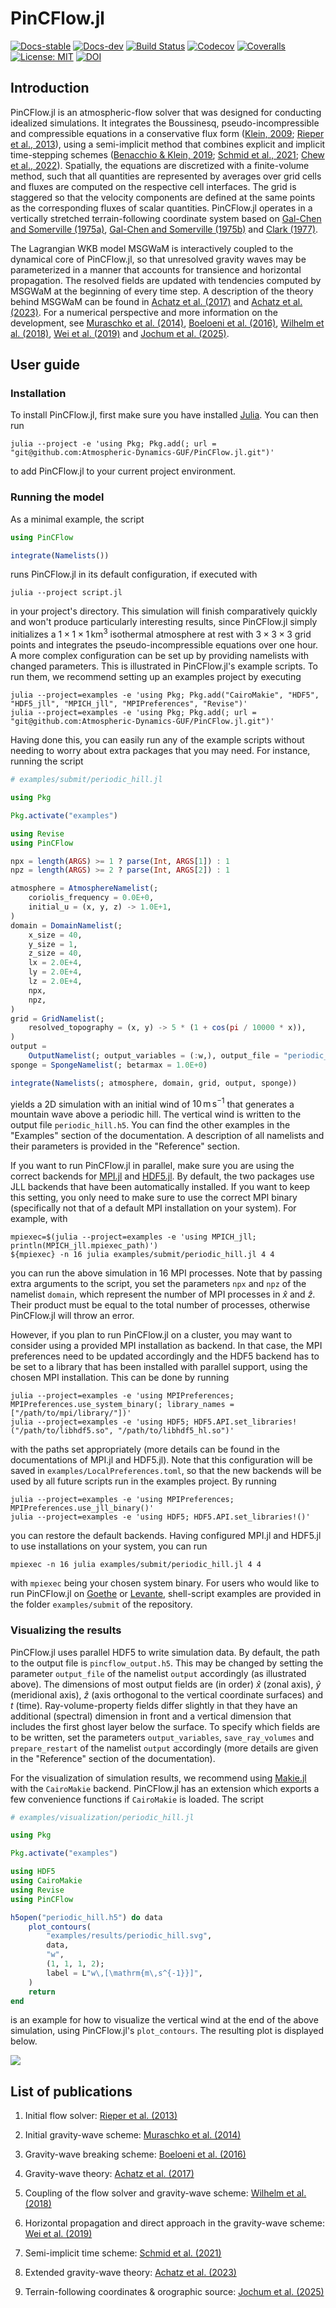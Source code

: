 # PinCFlow.jl

[![Docs-stable](https://img.shields.io/badge/docs-stable-blue.svg)](https://Atmospheric-Dynamics-GUF.github.io/PinCFlow.jl/stable)
[![Docs-dev](https://img.shields.io/badge/docs-dev-blue.svg)](https://Atmospheric-Dynamics-GUF.github.io/PinCFlow.jl/dev)
[![Build Status](https://github.com/Atmospheric-Dynamics-GUF/PinCFlow.jl/actions/workflows/CI.yml/badge.svg)](https://github.com/Atmospheric-Dynamics-GUF/PinCFlow.jl/actions?query=workflow%3ACI)
[![Codecov](https://codecov.io/gh/Atmospheric-Dynamics-GUF/PinCFlow.jl/branch/main/graph/badge.svg)](https://codecov.io/gh/Atmospheric-Dynamics-GUF/PinCFlow.jl)
[![Coveralls](https://coveralls.io/repos/github/Atmospheric-Dynamics-GUF/PinCFlow.jl/badge.svg?branch=main)](https://coveralls.io/github/Atmospheric-Dynamics-GUF/PinCFlow.jl?branch=main)
[![License: MIT](https://img.shields.io/badge/License-MIT-success.svg)](https://opensource.org/licenses/MIT)
[![DOI](https://zenodo.org/badge/DOI/10.5281/zenodo.17391579.svg)](https://doi.org/10.5281/zenodo.17391579)

## Introduction

PinCFlow.jl is an atmospheric-flow solver that was designed for conducting idealized simulations. It integrates the Boussinesq, pseudo-incompressible and compressible equations in a conservative flux form ([Klein, 2009](https://doi.org/10.1007/s00162-009-0104-y); [Rieper et al., 2013](https://doi.org/10.1175/mwr-d-12-00026.1)), using a semi-implicit method that combines explicit and implicit time-stepping schemes ([Benacchio & Klein, 2019](https://doi.org/10.1175/MWR-D-19-0073.1); [Schmid et al., 2021](https://doi.org/10.1175/MWR-D-21-0126.1); [Chew et al., 2022](https://doi.org/10.1175/MWR-D-21-0175.1)). Spatially, the equations are discretized with a finite-volume method, such that all quantities are represented by averages over grid cells and fluxes are computed on the respective cell interfaces. The grid is staggered so that the velocity components are defined at the same points as the corresponding fluxes of scalar quantities. PinCFlow.jl operates in a vertically stretched terrain-following coordinate system based on [Gal-Chen and Somerville (1975a)](https://doi.org/10.1016/0021-9991(75)90037-6), [Gal-Chen and Somerville (1975b)](https://doi.org/10.1016/0021-9991(75)90054-6) and [Clark (1977)](https://doi.org/10.1016/0021-9991(77)90057-2).

The Lagrangian WKB model MSGWaM is interactively coupled to the dynamical core of PinCFlow.jl, so that unresolved gravity waves may be parameterized in a manner that accounts for transience and horizontal propagation. The resolved fields are updated with tendencies computed by MSGWaM at the beginning of every time step. A description of the theory behind MSGWaM can be found in [Achatz et al. (2017)](https://doi.org/10.1002/qj.2926) and [Achatz et al. (2023)](https://doi.org/10.1063/5.0165180). For a numerical perspective and more information on the development, see [Muraschko et al. (2014)](https://doi.org/10.1002/qj.2381), [Boeloeni et al. (2016)](https://doi.org/10.1175/JAS-D-16-0069.1), [Wilhelm et al. (2018)](https://doi.org/10.1175/JAS-D-17-0289.1), [Wei et al. (2019)](https://doi.org/10.1175/JAS-D-18-0337.1) and [Jochum et al. (2025)](https://doi.org/10.1175/JAS-D-24-0158.1).

## User guide

### Installation

To install PinCFlow.jl, first make sure you have installed [Julia](https://docs.julialang.org/en/v1/manual/installation/). You can then run

```shell
julia --project -e 'using Pkg; Pkg.add(; url = "git@github.com:Atmospheric-Dynamics-GUF/PinCFlow.jl.git")'
```

to add PinCFlow.jl to your current project environment.

### Running the model

As a minimal example, the script

```julia
using PinCFlow

integrate(Namelists())
```

runs PinCFlow.jl in its default configuration, if executed with

```shell
julia --project script.jl
```

in your project's directory. This simulation will finish comparatively quickly and won't produce particularly interesting results, since PinCFlow.jl simply initializes a $1 \times 1 \times 1 \, \mathrm{km^3}$ isothermal atmosphere at rest with $3 \times 3 \times 3$ grid points and integrates the pseudo-incompressible equations over one hour. A more complex configuration can be set up by providing namelists with changed parameters. This is illustrated in PinCFlow.jl's example scripts. To run them, we recommend setting up an examples project by executing

```shell
julia --project=examples -e 'using Pkg; Pkg.add("CairoMakie", "HDF5", "HDF5_jll", "MPICH_jll", "MPIPreferences", "Revise")'
julia --project=examples -e 'using Pkg; Pkg.add(; url = "git@github.com:Atmospheric-Dynamics-GUF/PinCFlow.jl.git")'
```

Having done this, you can easily run any of the example scripts without needing to worry about extra packages that you may need. For instance, running the script

```julia
# examples/submit/periodic_hill.jl

using Pkg

Pkg.activate("examples")

using Revise
using PinCFlow

npx = length(ARGS) >= 1 ? parse(Int, ARGS[1]) : 1
npz = length(ARGS) >= 2 ? parse(Int, ARGS[2]) : 1

atmosphere = AtmosphereNamelist(;
    coriolis_frequency = 0.0E+0,
    initial_u = (x, y, z) -> 1.0E+1,
)
domain = DomainNamelist(;
    x_size = 40,
    y_size = 1,
    z_size = 40,
    lx = 2.0E+4,
    ly = 2.0E+4,
    lz = 2.0E+4,
    npx,
    npz,
)
grid = GridNamelist(;
    resolved_topography = (x, y) -> 5 * (1 + cos(pi / 10000 * x)),
)
output =
    OutputNamelist(; output_variables = (:w,), output_file = "periodic_hill.h5")
sponge = SpongeNamelist(; betarmax = 1.0E+0)

integrate(Namelists(; atmosphere, domain, grid, output, sponge))

```

yields a 2D simulation with an initial wind of $10 \, \mathrm{m \, s^{- 1}}$ that generates a mountain wave above a periodic hill. The vertical wind is written to the output file `periodic_hill.h5`. You can find the other examples in the "Examples" section of the documentation. A description of all namelists and their parameters is provided in the "Reference" section.

If you want to run PinCFlow.jl in parallel, make sure you are using the correct backends for [MPI.jl](https://juliaparallel.org/MPI.jl/latest/) and [HDF5.jl](https://juliaio.github.io/HDF5.jl/stable/). By default, the two packages use JLL backends that have been automatically installed. If you want to keep this setting, you only need to make sure to use the correct MPI binary (specifically not that of a default MPI installation on your system). For example, with

```shell
mpiexec=$(julia --project=examples -e 'using MPICH_jll; println(MPICH_jll.mpiexec_path)')
${mpiexec} -n 16 julia examples/submit/periodic_hill.jl 4 4
```

you can run the above simulation in 16 MPI processes. Note that by passing extra arguments to the script, you set the parameters `npx` and `npz` of the namelist `domain`, which represent the number of MPI processes in $\widehat{x}$ and $\widehat{z}$. Their product must be equal to the total number of processes, otherwise PinCFlow.jl will throw an error.

However, if you plan to run PinCFlow.jl on a cluster, you may want to consider using a provided MPI installation as backend. In that case, the MPI preferences need to be updated accordingly and the HDF5 backend has to be set to a library that has been installed with parallel support, using the chosen MPI installation. This can be done by running

```shell
julia --project=examples -e 'using MPIPreferences; MPIPreferences.use_system_binary(; library_names = ["/path/to/mpi/library/"])'
julia --project=examples -e 'using HDF5; HDF5.API.set_libraries!("/path/to/libhdf5.so", "/path/to/libhdf5_hl.so")'
```

with the paths set appropriately (more details can be found in the documentations of MPI.jl and HDF5.jl). Note that this configuration will be saved in `examples/LocalPreferences.toml`, so that the new backends will be used by all future scripts run in the examples project. By running

```shell
julia --project=examples -e 'using MPIPreferences; MPIPreferences.use_jll_binary()'
julia --project=examples -e 'using HDF5; HDF5.API.set_libraries!()'
```

you can restore the default backends. Having configured MPI.jl and HDF5.jl to use installations on your system, you can run

```shell
mpiexec -n 16 julia examples/submit/periodic_hill.jl 4 4
```

with `mpiexec` being your chosen system binary. For users who would like to run PinCFlow.jl on [Goethe](https://csc.uni-frankfurt.de/wiki/doku.php?id=public:usage:goethe) or [Levante](https://docs.dkrz.de/doc/levante/index.html), shell-script examples are provided in the folder `examples/submit` of the repository.

### Visualizing the results

PinCFlow.jl uses parallel HDF5 to write simulation data. By default, the path to the output file is `pincflow_output.h5`. This may be changed by setting the parameter `output_file` of the namelist `output` accordingly (as illustrated above). The dimensions of most output fields are (in order) $\widehat{x}$ (zonal axis), $\widehat{y}$ (meridional axis), $\widehat{z}$ (axis orthogonal to the vertical coordinate surfaces) and $t$ (time). Ray-volume-property fields differ slightly in that they have an additional (spectral) dimension in front and a vertical dimension that includes the first ghost layer below the surface. To specify which fields are to be written, set the parameters `output_variables`, `save_ray_volumes` and `prepare_restart` of the namelist `output` accordingly (more details are given in the "Reference" section of the documentation).

For the visualization of simulation results, we recommend using [Makie.jl](https://docs.makie.org/stable/) with the `CairoMakie` backend. PinCFlow.jl has an extension which exports a few convenience functions if `CairoMakie` is loaded. The script

```julia
# examples/visualization/periodic_hill.jl

using Pkg

Pkg.activate("examples")

using HDF5
using CairoMakie
using Revise
using PinCFlow

h5open("periodic_hill.h5") do data
    plot_contours(
        "examples/results/periodic_hill.svg",
        data,
        "w",
        (1, 1, 1, 2);
        label = L"w\,[\mathrm{m\,s^{-1}}]",
    )
    return
end

```

is an example for how to visualize the vertical wind at the end of the above simulation, using PinCFlow.jl's `plot_contours`. The resulting plot is displayed below.

![](examples/results/periodic_hill.svg)

## List of publications

 1. Initial flow solver: [Rieper et al. (2013)](https://doi.org/10.1175/mwr-d-12-00026.1)

 1. Initial gravity-wave scheme: [Muraschko et al. (2014)](https://doi.org/10.1002/qj.2381)

 1. Gravity-wave breaking scheme: [Boeloeni et al. (2016)](https://doi.org/10.1175/JAS-D-16-0069.1)

 1. Gravity-wave theory: [Achatz et al. (2017)](https://doi.org/10.1002/qj.2926)

 1. Coupling of the flow solver and gravity-wave scheme: [Wilhelm et al. (2018)](https://doi.org/10.1175/JAS-D-17-0289.1)

 1. Horizontal propagation and direct approach in the gravity-wave scheme: [Wei et al. (2019)](https://doi.org/10.1175/JAS-D-18-0337.1)

 1. Semi-implicit time scheme: [Schmid et al. (2021)](https://doi.org/10.1175/MWR-D-21-0126.1)

 1. Extended gravity-wave theory: [Achatz et al. (2023)](https://doi.org/10.1063/5.0165180)

 1. Terrain-following coordinates & orographic source: [Jochum et al. (2025)](https://doi.org/10.1175/JAS-D-24-0158.1)
